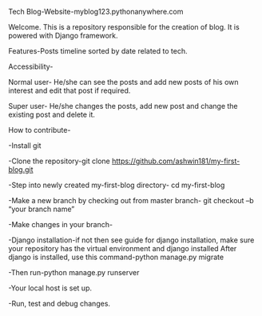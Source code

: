 Tech Blog-Website-myblog123.pythonanywhere.com

Welcome. This is a repository responsible for the creation of blog. It is powered with Django framework.

Features-Posts timeline sorted by date related to tech.

Accessibility-

Normal user- 
He/she can see the posts and add new posts of his own interest and edit that post if required. 

Super user- 
He/she changes the posts, add new post and change the existing post and delete it.

How to contribute-

-Install git

-Clone the repository-git clone https://github.com/ashwin181/my-first-blog.git

-Step into newly created my-first-blog directory- cd my-first-blog

-Make a new branch by checking out from master branch- git checkout –b “your branch name”

-Make changes in your branch-

-Django installation-if not then see guide for django installation, make sure your repository has the virtual environment and django installed
After django is installed, use this command-python manage.py migrate

-Then run-python manage.py runserver

-Your local host is set up. 

-Run, test and debug changes.
